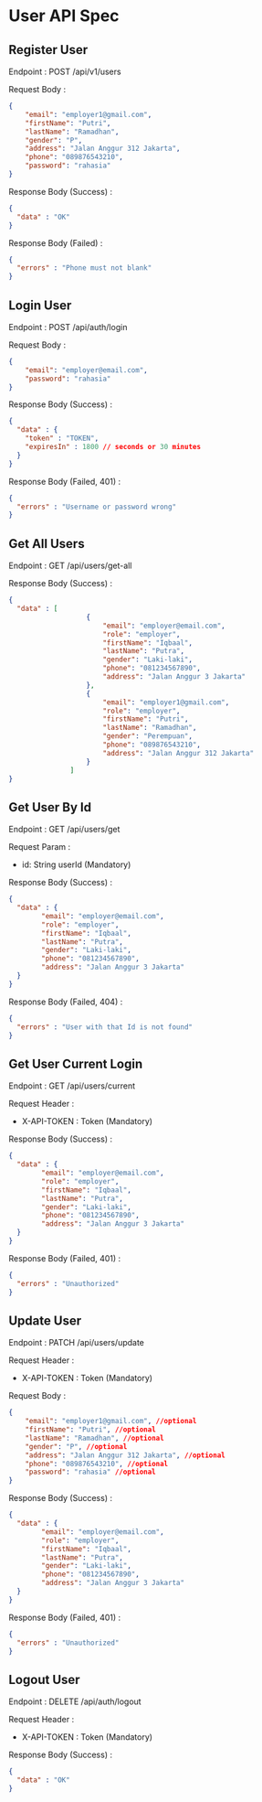 # User API Spec

## Register User

Endpoint : POST /api/v1/users

Request Body :

```json
{
    "email": "employer1@gmail.com",
    "firstName": "Putri",
    "lastName": "Ramadhan",
    "gender": "P",
    "address": "Jalan Anggur 312 Jakarta",
    "phone": "089876543210",
    "password": "rahasia"
}
```

Response Body (Success) :

```json
{
  "data" : "OK"
}
```

Response Body (Failed) :

```json
{
  "errors" : "Phone must not blank"
}
```

## Login User

Endpoint : POST /api/auth/login

Request Body :

```json
{
    "email": "employer@email.com",
    "password": "rahasia"
}
```

Response Body (Success) :

```json
{
  "data" : {
    "token" : "TOKEN",
    "expiresIn" : 1800 // seconds or 30 minutes
  }
}
```

Response Body (Failed, 401) :

```json
{
  "errors" : "Username or password wrong"
}
```

## Get All Users 

Endpoint : GET /api/users/get-all

Response Body (Success) :

```json
{
  "data" : [
                   {
                       "email": "employer@email.com",
                       "role": "employer",
                       "firstName": "Iqbaal",
                       "lastName": "Putra",
                       "gender": "Laki-laki",
                       "phone": "081234567890",
                       "address": "Jalan Anggur 3 Jakarta"
                   },
                   {
                       "email": "employer1@gmail.com",
                       "role": "employer",
                       "firstName": "Putri",
                       "lastName": "Ramadhan",
                       "gender": "Perempuan",
                       "phone": "089876543210",
                       "address": "Jalan Anggur 312 Jakarta"
                   }
               ]
}
```

## Get User By Id

Endpoint : GET /api/users/get

Request Param :

- id: String userId (Mandatory)

Response Body (Success) :

```json
{
  "data" : {
        "email": "employer@email.com",
        "role": "employer",
        "firstName": "Iqbaal",
        "lastName": "Putra",
        "gender": "Laki-laki",
        "phone": "081234567890",
        "address": "Jalan Anggur 3 Jakarta"
  }
}
```

Response Body (Failed, 404) :

```json
{
  "errors" : "User with that Id is not found"
}
```

## Get User Current Login

Endpoint : GET /api/users/current

Request Header :

- X-API-TOKEN : Token (Mandatory) 

Response Body (Success) :

```json
{
  "data" : {
        "email": "employer@email.com",
        "role": "employer",
        "firstName": "Iqbaal",
        "lastName": "Putra",
        "gender": "Laki-laki",
        "phone": "081234567890",
        "address": "Jalan Anggur 3 Jakarta"
  }
}
```

Response Body (Failed, 401) :

```json
{
  "errors" : "Unauthorized"
}
```

## Update User

Endpoint : PATCH /api/users/update

Request Header :

- X-API-TOKEN : Token (Mandatory)

Request Body : 

```json
{
    "email": "employer1@gmail.com", //optional
    "firstName": "Putri", //optional
    "lastName": "Ramadhan", //optional
    "gender": "P", //optional
    "address": "Jalan Anggur 312 Jakarta", //optional
    "phone": "089876543210", //optional
    "password": "rahasia" //optional
}
```

Response Body (Success) :

```json
{
  "data" : {
        "email": "employer@email.com",
        "role": "employer",
        "firstName": "Iqbaal",
        "lastName": "Putra",
        "gender": "Laki-laki",
        "phone": "081234567890",
        "address": "Jalan Anggur 3 Jakarta"
  }
}
```

Response Body (Failed, 401) :

```json
{
  "errors" : "Unauthorized"
}
```

## Logout User

Endpoint : DELETE /api/auth/logout

Request Header :

- X-API-TOKEN : Token (Mandatory)

Response Body (Success) :

```json
{
  "data" : "OK"
}
```